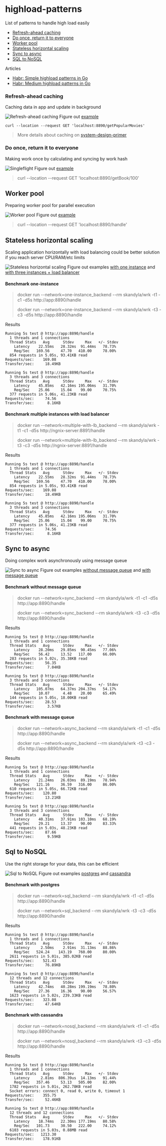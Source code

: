 # highload-patterns

List of patterns to handle high load easily

- [Refresh-ahead caching](#refresh-ahead-caching)
- [Do once, return it to everyone](#do-once-return-it-to-everyone)
- [Worker pool](#worker-pool)
- [Stateless horizontal scaling](#stateless-horizontal-scaling)
- [Sync to async](#sync-to-async)
- [SQL to NoSQL](#sql-to-nosql)

Articles
- [Habr: Simple highload patterns in Go](https://habr.com/ru/post/682618/)
- [Habr: Medium highload patterns in Go](https://habr.com/ru/post/684904/)


### Refresh-ahead caching
Caching data in app and update in background

![Refresh-ahead caching](pics/refresh-ahead.png "Refresh-ahead caching")
Figure out [example](./refresh-ahead/main.go)

```
curl --location --request GET 'localhost:8890/getPopularMovies'
```

> More details about caching on [system-design-primer](https://github.com/donnemartin/system-design-primer#refresh-ahead)

### Do once, return it to everyone

Making work once by calculating and syncing by work hash

![Singleflight](pics/singleflight.png "Refresh-ahead caching")
Figure out [example](./singleflight/main.go)

> curl --location --request GET 'localhost:8890/getBook/100'

## Worker pool

Preparing worker pool for parallel execution

![Worker pool](pics/worker-pool.png "Worker pool")
Figure out [example](./worker-pool/main.go)

> curl --location --request GET 'localhost:8890/handle'


## Stateless horizontal scaling

Scaling application horizontally with load balancing could be better solution if you reach server CPU/RAM/etc limits

![Stateless horizontal scaling](pics/scale-stateless.png "Scale stateless")
Figure out examples [with one instance](./scale-stateless/one-instance/docker-compose.yml) and [with three instances + load balancer](./scale-stateless/multiple-with-lb/docker-compose.yml)

#### Benchmark one-instance

> docker run --network=one-instance_backend --rm skandyla/wrk -t1 -c1 -d5s http://app:8890/handle
> 
> docker run --network=one-instance_backend --rm skandyla/wrk -t3 -c3 -d5s http://app:8890/handle

Results

```shell
Running 5s test @ http://app:8890/handle
  1 threads and 1 connections
  Thread Stats   Avg      Stdev     Max   +/- Stdev
    Latency    22.55ms   28.32ms  91.44ms   78.73%
    Req/Sec   169.56     47.70   410.00     78.00%
  854 requests in 5.05s, 93.41KB read
Requests/sec:    169.08
Transfer/sec:     18.49KB

Running 5s test @ http://app:8890/handle
  3 threads and 3 connections
  Thread Stats   Avg      Stdev     Max   +/- Stdev
    Latency    45.85ms   42.16ms 195.06ms   31.70%
    Req/Sec    25.06     15.04    99.00     70.75%
  377 requests in 5.06s, 41.23KB read
Requests/sec:     74.56
Transfer/sec:      8.16KB
```

#### Benchmark multiple instances with load balancer

> docker run --network=multiple-with-lb_backend --rm skandyla/wrk -t1 -c1 -d5s http://ngnix-server:8891/handle
> 
> docker run --network=multiple-with-lb_backend --rm skandyla/wrk -t3 -c3 -d5s http://ngnix-server:8891/handle

Results

```shell
Running 5s test @ http://app:8890/handle
  1 threads and 1 connections
  Thread Stats   Avg      Stdev     Max   +/- Stdev
    Latency    22.55ms   28.32ms  91.44ms   78.73%
    Req/Sec   169.56     47.70   410.00     78.00%
  854 requests in 5.05s, 93.41KB read
Requests/sec:    169.08
Transfer/sec:     18.49KB

Running 5s test @ http://app:8890/handle
  3 threads and 3 connections
  Thread Stats   Avg      Stdev     Max   +/- Stdev
    Latency    45.85ms   42.16ms 195.06ms   31.70%
    Req/Sec    25.06     15.04    99.00     70.75%
  377 requests in 5.06s, 41.23KB read
Requests/sec:     74.56
Transfer/sec:      8.16KB
```

## Sync to async

Doing complex work asynchronously using message queue

![Sync to async](pics/sync-to-async.png "Sync to async")
Figure out examples [without message queue](./sync-to-async/sync/docker-compose.yml) and [with message queue](./sync-to-async/async/docker-compose.yml)

#### Benchmark without message queue

> docker run --network=sync_backend --rm skandyla/wrk -t1 -c1 -d5s http://app:8890/handle
> 
> docker run --network=sync_backend --rm skandyla/wrk -t3 -c3 -d5s http://app:8890/handle

Results

```shell
Running 5s test @ http://app:8890/handle
  1 threads and 1 connections
  Thread Stats   Avg      Stdev     Max   +/- Stdev
    Latency    28.20ms   29.85ms  90.45ms   77.06%
    Req/Sec    56.42     13.52   117.00     66.00%
  283 requests in 5.02s, 35.38KB read
Requests/sec:     56.35
Transfer/sec:      7.04KB

Running 5s test @ http://app:8890/handle
  3 threads and 3 connections
  Thread Stats   Avg      Stdev     Max   +/- Stdev
    Latency   105.07ms   64.37ms 204.37ms   54.17%
    Req/Sec    10.07      4.48    20.00     65.49%
  144 requests in 5.05s, 18.00KB read
Requests/sec:     28.53
Transfer/sec:      3.57KB
```

#### Benchmark with message queue

> docker run --network=async_backend --rm skandyla/wrk -t1 -c1 -d5s http://app:8890/handle
>
> docker run --network=async_backend --rm skandyla/wrk -t3 -c3 -d5s http://app:8890/handle

Results

```shell
Running 5s test @ http://app:8890/handle
  1 threads and 1 connections
  Thread Stats   Avg      Stdev     Max   +/- Stdev
    Latency    21.24ms   26.03ms  89.19ms   78.94%
    Req/Sec   121.16     36.59   316.00     86.00%
  610 requests in 5.05s, 66.72KB read
Requests/sec:    120.80
Transfer/sec:     13.21KB

Running 5s test @ http://app:8890/handle
  3 threads and 3 connections
  Thread Stats   Avg      Stdev     Max   +/- Stdev
    Latency    40.31ms   37.91ms 103.10ms   68.19%
    Req/Sec    29.21     13.37    90.00     83.33%
  441 requests in 5.03s, 48.23KB read
Requests/sec:     87.66
Transfer/sec:      9.59KB
```

## Sql to NoSQL

Use the right storage for your data, this can be efficient

![Sql to NoSQL](pics/sql-to-nosql.png "Sql to NoSQL")
Figure out examples [postgres](./sql-to-nosql/sql/docker-compose.yml) and [cassandra](./sql-to-nosql/nosql/docker-compose.yml)

#### Benchmark with postgres

> docker run --network=sql_backend --rm skandyla/wrk -t1 -c1 -d5s http://app:8890/handle
> 
> docker run --network=sql_backend --rm skandyla/wrk -t3 -c3 -d5s http://app:8890/handle

Results

```shell
Running 5s test @ http://app:8890/handle
  1 threads and 1 connections
  Thread Stats   Avg      Stdev     Max   +/- Stdev
    Latency     2.50ms    2.91ms  31.13ms   88.86%
    Req/Sec   524.24    143.19   760.00     80.00%
  2611 requests in 5.01s, 385.02KB read
Requests/sec:    521.43
Transfer/sec:     76.89KB

Running 5s test @ http://app:8890/handle
  12 threads and 12 connections
  Thread Stats   Avg      Stdev     Max   +/- Stdev
    Latency    42.74ms   40.28ms 199.19ms   78.80%
    Req/Sec    27.36     16.36    90.00     56.57%
  1623 requests in 5.02s, 239.33KB read
Requests/sec:    323.08
Transfer/sec:     47.64KB
```

#### Benchmark with cassandra

> docker run --network=nosql_backend --rm skandyla/wrk -t1 -c1 -d5s http://app:8890/handle
>
> docker run --network=nosql_backend --rm skandyla/wrk -t3 -c3 -d5s http://app:8890/handle

Results

```shell
Running 5s test @ http://app:8890/handle
  1 threads and 1 connections
  Thread Stats   Avg      Stdev     Max   +/- Stdev
    Latency     2.81ms  806.39us  14.13ms   91.44%
    Req/Sec   357.46     53.13   505.00     82.00%
  1782 requests in 5.01s, 262.78KB read
  Socket errors: connect 0, read 0, write 0, timeout 1
Requests/sec:    355.75
Transfer/sec:     52.46KB

Running 5s test @ http://app:8890/handle
  12 threads and 12 connections
  Thread Stats   Avg      Stdev     Max   +/- Stdev
    Latency    18.74ms   22.30ms 177.19ms   80.58%
    Req/Sec   101.73     30.50   222.00     74.12%
  6103 requests in 5.03s, 0.88MB read
Requests/sec:   1213.30
Transfer/sec:    178.91KB
```